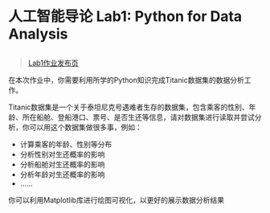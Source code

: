 # 人工智能导论 Lab1: Python for Data Analysis

## 

> [Lab1作业发布页](https://www.lamda.nju.edu.cn/guolz/introai-slides-2024/lab1.pdf)


在本次作业中，你需要利⽤所学的Python知识完成Titanic数据集的数据分析⼯作。

Titanic数据集是⼀个关于泰坦尼克号遇难者⽣存的数据集，包含乘客的性别、年龄、所在船舱、登船港⼝、票号、是否⽣还等信息，请对数据集进⾏读取并尝试分析，你可以⽤这个数据集做很多事，例如：

- 计算乘客的年龄、性别等分布
- 分析性别对⽣还概率的影响
- 分析船舱对⽣还概率的影响
- 分析年龄对⽣还概率的影响
- ……

你可以利⽤Matplotlib库进⾏绘图可视化，以更好的展示数据分析结果
